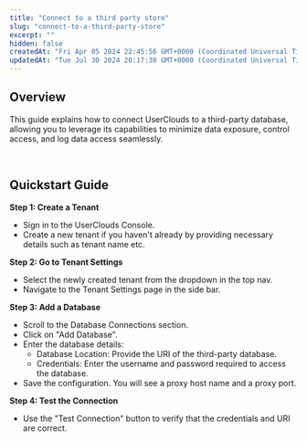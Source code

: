 ```yaml
---
title: "Connect to a third party store"
slug: "connect-to-a-third-party-store"
excerpt: ""
hidden: false
createdAt: "Fri Apr 05 2024 22:45:56 GMT+0000 (Coordinated Universal Time)"
updatedAt: "Tue Jul 30 2024 20:17:38 GMT+0000 (Coordinated Universal Time)"
---
```

## Overview

This guide explains how to connect UserClouds to a third-party database, allowing you to leverage its capabilities to minimize data exposure, control access, and log data access seamlessly.

<br />

## Quickstart Guide

**Step 1: Create a Tenant**

- Sign in to the UserClouds Console.
- Create a new tenant if you haven't already by providing necessary details such as tenant name etc.

**Step 2: Go to Tenant Settings**

- Select the newly created tenant from the dropdown in the top nav.
- Navigate to the Tenant Settings page in the side bar.

**Step 3: Add a Database**

- Scroll to the Database Connections section.
- Click on "Add Database".
- Enter the database details:
  - Database Location: Provide the URI of the third-party database.
  - Credentials: Enter the username and password required to access the database.
- Save the configuration. You will see a proxy host name and a proxy port.

**Step 4: Test the Connection**

- Use the "Test Connection" button to verify that the credentials and URI are correct.
